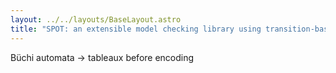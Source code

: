 ```yaml
---
layout: ../../layouts/BaseLayout.astro
title: "SPOT: an extensible model checking library using transition-based generalized Büchi automata - A. Duret-Lutz et al., 2004"
---
```


Büchi automata → tableaux before encoding
